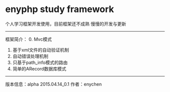 # enyphp study framework

个人学习框架开发使用，目前框架还不成熟
慢慢的开发与更新

---------------------------------------------------
框架简介：
0. Mvc模式
1. 基于xml文件的自动验证机制
2. 自动错误处理机制
3. 只基于path_info模式的路由
4. 简单的ARecord数据库模式

---------------------------------------------------
版本信息：alpha 2015.04.14_0.1
作者：enychen
